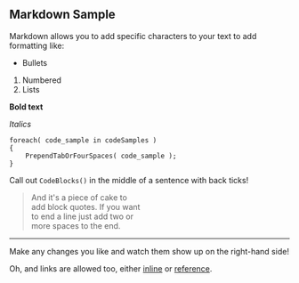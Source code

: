 ## Markdown Sample

Markdown allows you to add specific characters to your text to add formatting like:

- Bullets

1. Numbered
2. Lists

__Bold text__

*Italics*

	foreach( code_sample in codeSamples )
	{
       	PrependTabOrFourSpaces( code_sample );
	}  

Call out `CodeBlocks()` in the middle of a sentence with back ticks!

> And it's a piece of cake to  
> add block quotes. If you want  
> to end a line just add two or  
> more spaces to the end.

- - -

Make any changes you like and watch them show up on the right-hand side!

Oh, and links are allowed too, either [inline](http://daringfireball.net/projects/markdown/syntax#link) or [reference]. 

[reference]: http://daringfireball.net/projects/markdown/syntax#link